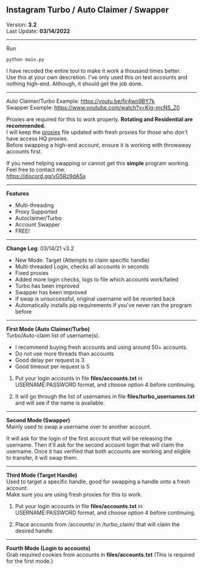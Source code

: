 ## Instagram Turbo / Auto Claimer / Swapper
Version: **3.2**<br>
Last Update: **03/14/2022**<br>
<hr>

Run
```
python main.py
```

I have recoded the entire tool to make it work a thousand times better.<br>
Use this at your own descretion. I've only used this on test accounts and nothing high-end. Although, it should get the job done.<br>

<hr>

Auto Claimer/Turbo Example: https://youtu.be/fjr4wn9BY7k<br>
Swapper Example: https://www.youtube.com/watch?v=Kig-mcNS_Z0

Proxies are required for this to work properly. **Rotating and Residential are recommended.** <br>
I will keep the <a target="_blank" href="https://raw.githubusercontent.com/itsunderscores/Instagram-Auto-Claimer-Swapper/main/files/proxies.txt">proxies</a> file updated with fresh proxies for those who don't have access HQ proxies.<br>
Before swapping a high-end account, ensure it is working with throwaway accounts first.

If you need helping swapping or cannot get this **simple** program working. Feel free to contact me.<br>
https://discord.gg/vG5Rz9dASx

<hr>

**Features**
- Multi-threading<br>
- Proxy Supported
- Autoclaimer/Turbo
- Account Swapper
- FREE!

<hr>

**Change Log**: 03/14/21 v3.2
- New Mode: Target (Attempts to claim specific handle)
- Multi-threaded Login, checks all accounts in seconds
- Fixed proxies
- Added more login checks, logs to file which accounts work/failed
- Turbo has been improved
- Swapper has been improved
- If swap is unsuccessful, original username will be reverted back
- Automatically installs pip requirements if you've never ran the program before

<hr>

**First Mode (Auto Claimer/Turbo)**<br>
Turbo/Auto-claim list of username(s).

* I recommend buying fresh accounts and using around 50+ accounts.
* Do not use more threads than accounts
* Good delay per request is 3
* Good timeout per request is 5

1) Put your login accounts in file **files/accounts.txt** in USERNAME:PASSWORD format, and choose option 4 before continuing.

2) It will go through the list of usernames in file **files/turbo_usernames.txt** and will see if the name is available.

<hr>

**Second Mode (Swapper)**<br>
Mainly used to swap a username over to another account.

It will ask for the login of the first account that will be releasing the username. Then it'll ask for the second account login that will claim the username. Once it has verified that both accounts are working and eligble to transfer, it will swap them.

<hr>

**Third Mode (Target Handle)**<br>
Used to target a specific handle, good for swapping a handle onto a fresh account.<br>
Make sure you are using fresh proxies for this to work.

1) Put your login accounts in file **files/accounts.txt** in USERNAME:PASSWORD format, and choose option 4 before continuing.

2) Place accounts from /accounts/ in /turbo_claim/ that will claim the desired handle.

<hr>

**Fourth Mode (Login to accounts)**<br>
Grab required cookies from accounts in **files/accounts.txt** (This is required for the first mode.)
